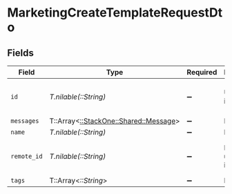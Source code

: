 # MarketingCreateTemplateRequestDto


## Fields

| Field                                                                   | Type                                                                    | Required                                                                | Description                                                             | Example                                                                 |
| ----------------------------------------------------------------------- | ----------------------------------------------------------------------- | ----------------------------------------------------------------------- | ----------------------------------------------------------------------- | ----------------------------------------------------------------------- |
| `id`                                                                    | *T.nilable(::String)*                                                   | :heavy_minus_sign:                                                      | Unique identifier                                                       | 8187e5da-dc77-475e-9949-af0f1fa4e4e3                                    |
| `messages`                                                              | T::Array<[::StackOne::Shared::Message](../../models/shared/message.md)> | :heavy_minus_sign:                                                      | N/A                                                                     |                                                                         |
| `name`                                                                  | *T.nilable(::String)*                                                   | :heavy_minus_sign:                                                      | N/A                                                                     |                                                                         |
| `remote_id`                                                             | *T.nilable(::String)*                                                   | :heavy_minus_sign:                                                      | Provider's unique identifier                                            | 8187e5da-dc77-475e-9949-af0f1fa4e4e3                                    |
| `tags`                                                                  | T::Array<*::String*>                                                    | :heavy_minus_sign:                                                      | N/A                                                                     |                                                                         |
